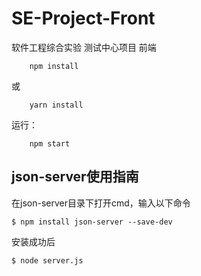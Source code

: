 # SE-Project-Front
软件工程综合实验 测试中心项目 前端

        npm install

或

        yarn install

运行：

        npm start

## json-server使用指南
在json-server目录下打开cmd，输入以下命令
```
$ npm install json-server --save-dev
```
安装成功后
```
$ node server.js
```
